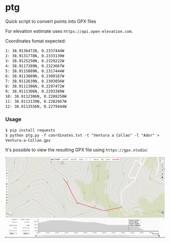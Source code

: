 # ptg

Quick script to convert points into GPX files

For elevation estimate uses `https://api.open-elevation.com`.

Coordinates fomat expected:

```text
1: 38.9136472N, 0.2337444W
2: 38.9131778N, 0.2333139W
3: 38.9125250N, 0.2329222W
4: 38.9117389N, 0.2323667W
5: 38.9115889N, 0.2317444W
6: 38.9113889N, 0.2309167W
7: 38.9112639N, 0.2303056W
8: 38.9111306N, 0.2297472W
9: 38.9111306N, 0.2293389W
10: 38.9112306N, 0.2288250W
11: 38.9113139N, 0.2282667W
12: 38.9113556N, 0.2279444W
```

### Usage 

```shell
$ pip install requests
$ python ptg.py -f coordinates.txt -t "Ventura a Collao" -l "Ador" > Ventura-a-Collao.gpx
```

It's possible to view the resulting GPX file using `https://gpx.studio`:

![](PTG.png)

